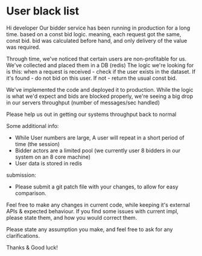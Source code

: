
User black list
========================

Hi developer
Our bidder service has been running in production for a long time. based on a const bid logic. meaning, each request got the same, const bid. 
bid was calculated before hand, and only delivery of the value was required.

Through time, we've noticed that certain users are non-profitable for us. We've collected and placed them in a DB (redis)
The logic we're looking for is this: when a request is received - check if the user exists  in the dataset.
If it's found - do not bid on this user. If not - return the usual const bid.

We've implemented the code and deployed it to production. 
While the logic is what we'd expect and bids are blocked properly, we're seeing a big drop in our servers throughput (number of messages/sec handled)

Please help us out in getting our systems throughput back to normal

Some additional info:
* While User numbers are large, A user will repeat in a short period of time (the session)
* Bidder actors are a limited pool (we currently user 8 bidders in our system on an 8 core machine)
* User data is stored in redis


submission: 
* Please submit a git patch file with your changes, to allow for easy comparison. 

Feel free to make any changes in current code, while keeping it's external APIs & expected behaviour.
If you find some issues with current impl, please state them, and how you would correct them.

Please state any assumption you make, and feel free to ask for any clarifications.

Thanks & Good luck!




